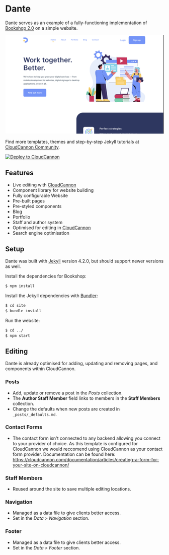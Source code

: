 # Dante

Dante serves as an example of a fully-functioning implementation of [Bookshop 2.0](https://github.com/CloudCannon/bookshop) on a simple website.

![Dante template screenshot](site/images/_screenshot.png)

Find more templates, themes and step-by-step Jekyll tutorials at [CloudCannon Community](https://cloudcannon.com/community/).

[![Deploy to CloudCannon](https://buttons.cloudcannon.com/deploy.svg)](https://app.cloudcannon.com/register#sites/connect/github/CloudCannon/dante-jekyll-bookshop-template)

## Features

* Live editing with [CloudCannon](http://cloudcannon.com/)
* Component library for website building
* Fully configurable Website
* Pre-built pages
* Pre-styled components
* Blog
* Portfolio
* Staff and author system
* Optimised for editing in [CloudCannon](http://cloudcannon.com/)
* Search engine optimisation

## Setup

Dante was built with [Jekyll](http://jekyllrb.com/) version 4.2.0, but should support newer versions as well.

Install the dependencies for Bookshop:

~~~bash
$ npm install
~~~

Install the Jekyll dependencies with [Bundler](http://bundler.io/):

~~~bash
$ cd site
$ bundle install
~~~

Run the website:

~~~bash
$ cd ../
$ npm start
~~~

## Editing

Dante is already optimised for adding, updating and removing pages, and components within CloudCannon.

### Posts

* Add, update or remove a post in the *Posts* collection.
* The **Author Staff Member** field links to members in the **Staff Members** collection.
* Change the defaults when new posts are created in `_posts/_defaults.md`.

### Contact Forms

* The contact form isn't connected to any backend allowing you connect to your provider of choice. As this template is configured for CloudCannon we would reccomend using CloudCannon as your contact form provider. Documentation can be found here: https://cloudcannon.com/documentation/articles/creating-a-form-for-your-site-on-cloudcannon/ 

### Staff Members

* Reused around the site to save multiple editing locations.

### Navigation

* Managed as a data file to give clients better access.
* Set in the *Data > Navigation* section.

### Footer

* Managed as a data file to give clients better access.
* Set in the *Data > Footer* section.



